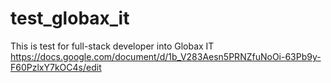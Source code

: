 # test_globax_it

This is test for full-stack developer into Globax IT
https://docs.google.com/document/d/1b_V283Aesn5PRNZfuNoOi-63Pb9y-F60PzlxY7kOC4s/edit
